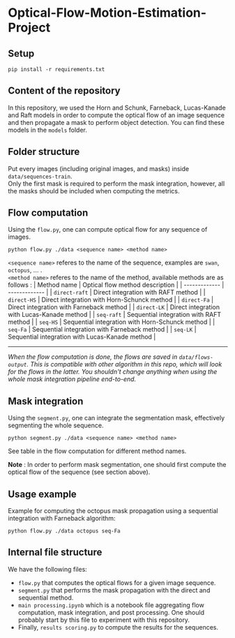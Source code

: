 # Optical-Flow-Motion-Estimation-Project

## Setup

```
pip install -r requirements.txt
```

## Content of the repository

In this repository, we used the Horn and Schunk, Farneback, Lucas-Kanade and Raft models in order to compute the optical flow of an image sequence and then propagate a mask to perform object detection.
You can find these models in the `models` folder.

## Folder structure
Put every images (including original images, and masks) inside `data/sequences-train`. <br />
Only the first mask is required to perform the mask integration, however, all the masks should be included when computing the metrics.

## Flow computation
Using the `flow.py`, one can compute optical flow for any sequence of images.

```
python flow.py ./data <sequence name> <method name>
```

`<sequence name>` referes to the name of the sequence, examples are `swan`, `octopus`, ... . <br />
`<method name>` referes to the name of the method, available methods are as follows :
| Method name  | Optical flow method description |
| ------------- | ------------- |
| `direct-raft`  | Direct integration with RAFT method  |
| `direct-HS`  | Direct integration with Horn-Schunck method  |
| `direct-Fa`  | Direct integration with Farneback method  |
| `direct-LK`  | Direct integration with Lucas-Kanade method  |
| `seq-raft`  | Sequential integration with RAFT method  |
| `seq-HS`  | Sequential integration with Horn-Schunck method  |
| `seq-Fa`  | Sequential integration with Farneback method  |
| `seq-LK`  | Sequential integration with Lucas-Kanade method  |


---
_When the flow computation is done, the flows are saved in `data/flows-output`. This is compatible with other algorithm in this repo, which will look for the flows in the latter. You shouldn't change anything when using the whole mask integration pipeline end-to-end._

## Mask integration
Using the `segment.py`, one can integrate the segmentation mask, effectively segmenting the whole sequence.

```
python segment.py ./data <sequence name> <method name>
```

See table in the flow computation for different method names.

__Note__ : In order to perform mask segmentation, one should first compute the optical flow of the sequence (see section above).

## Usage example
Example for computing the octopus mask propagation using a sequential integration with Farneback algorithm:
```
python flow.py ./data octopus seq-Fa
```

## Internal file structure
We have the following files:
- `flow.py` that computes the optical flows for a given image sequence.
- `segment.py` that performs the mask propagation with the direct and sequential method.
- `main processing.ipynb` which is a notebook file aggregating flow computation, mask integration, and post processing. One should probably start by this file to experiment with this repository.
- Finally, `results scoring.py` to compute the results for the sequences.